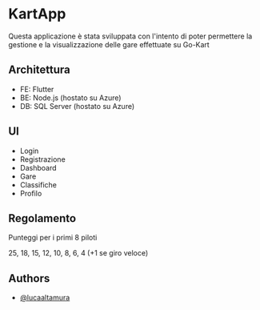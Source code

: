 # KartApp
Questa applicazione è stata sviluppata con l'intento di poter permettere la gestione e la visualizzazione delle gare effettuate su Go-Kart

## Architettura
- FE: Flutter
- BE: Node.js (hostato su Azure)
- DB: SQL Server (hostato su Azure)

## UI
- Login
- Registrazione
- Dashboard
- Gare
- Classifiche
- Profilo

## Regolamento
Punteggi per i primi 8 piloti

25, 18, 15, 12, 10, 8, 6, 4 (+1 se giro veloce)

## Authors

- [@lucaaltamura](https://www.github.com/lucaaltamura)

